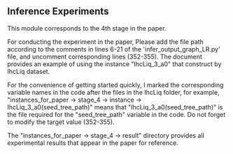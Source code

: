 ## Inference Experiments

This module corresponds to the 4th stage in the paper.

For conducting the experiment in the paper,
Please add the file path according to the comments in lines 6-21 of the 'infer_output_graph_LR.py' file,
and uncomment corresponding lines (352-355).
The document provides an example of using the instance "IhcLiq_3_a0" that construct by IhcLiq dataset.

For the convenience of getting started quickly,
I marked the corresponding variable names in the code after the files in the IhcLiq folder,
for example, "instances_for_paper -> stage_4 -> instance -> IhcLiq_3_a0(seed_tree_path)" means
that "IhcLiq_3_a0(seed_tree_path)" is the file required for the "seed_tree_path" variable in the code.
Do not forget to modify the target value (352-355).

The "instances_for_paper -> stage_4 -> result" directory provides all experimental results that appear in the paper for reference.
